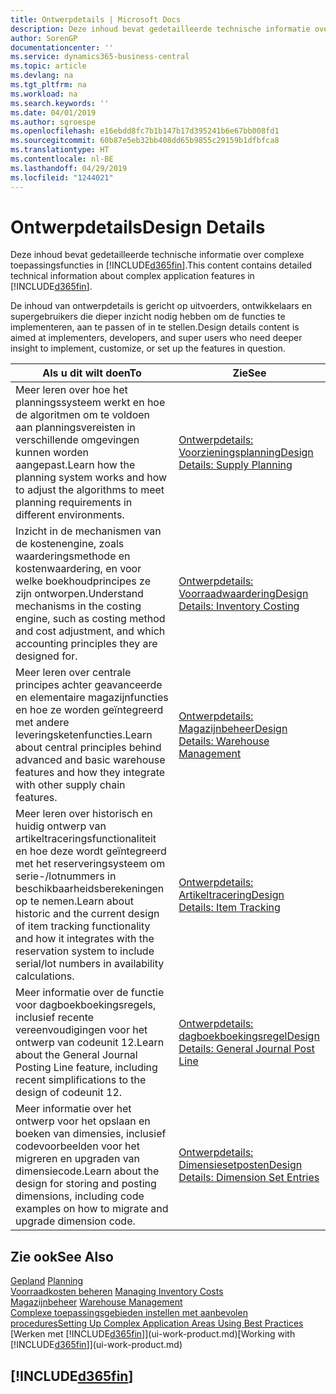 ```yaml
---
title: Ontwerpdetails | Microsoft Docs
description: Deze inhoud bevat gedetailleerde technische informatie over complexe toepassingsfuncties in Business Central.
author: SorenGP
documentationcenter: ''
ms.service: dynamics365-business-central
ms.topic: article
ms.devlang: na
ms.tgt_pltfrm: na
ms.workload: na
ms.search.keywords: ''
ms.date: 04/01/2019
ms.author: sgroespe
ms.openlocfilehash: e16ebdd8fc7b1b147b17d395241b6e67bb008fd1
ms.sourcegitcommit: 60b87e5eb32bb408dd65b9855c29159b1dfbfca8
ms.translationtype: HT
ms.contentlocale: nl-BE
ms.lasthandoff: 04/29/2019
ms.locfileid: "1244021"
---
```

# <a name="design-details"></a><span data-ttu-id="2493e-103">Ontwerpdetails</span><span class="sxs-lookup"><span data-stu-id="2493e-103">Design Details</span></span>
<span data-ttu-id="2493e-104">Deze inhoud bevat gedetailleerde technische informatie over complexe toepassingsfuncties in [!INCLUDE[d365fin](includes/d365fin_md.md)].</span><span class="sxs-lookup"><span data-stu-id="2493e-104">This content contains detailed technical information about complex application features in [!INCLUDE[d365fin](includes/d365fin_md.md)].</span></span>  

 <span data-ttu-id="2493e-105">De inhoud van ontwerpdetails is gericht op uitvoerders, ontwikkelaars en supergebruikers die dieper inzicht nodig hebben om de functies te implementeren, aan te passen of in te stellen.</span><span class="sxs-lookup"><span data-stu-id="2493e-105">Design details content is aimed at implementers, developers, and super users who need deeper insight to implement, customize, or set up the features in question.</span></span>  

|<span data-ttu-id="2493e-106">**Als u dit wilt doen**</span><span class="sxs-lookup"><span data-stu-id="2493e-106">**To**</span></span>|<span data-ttu-id="2493e-107">**Zie**</span><span class="sxs-lookup"><span data-stu-id="2493e-107">**See**</span></span>|  
|------------|-------------|  
|<span data-ttu-id="2493e-108">Meer leren over hoe het planningssysteem werkt en hoe de algoritmen om te voldoen aan planningsvereisten in verschillende omgevingen kunnen worden aangepast.</span><span class="sxs-lookup"><span data-stu-id="2493e-108">Learn how the planning system works and how to adjust the algorithms to meet planning requirements in different environments.</span></span>|[<span data-ttu-id="2493e-109">Ontwerpdetails: Voorzieningsplanning</span><span class="sxs-lookup"><span data-stu-id="2493e-109">Design Details: Supply Planning</span></span>](design-details-supply-planning.md)|  
|<span data-ttu-id="2493e-110">Inzicht in de mechanismen van de kostenengine, zoals waarderingsmethode en kostenwaardering, en voor welke boekhoudprincipes ze zijn ontworpen.</span><span class="sxs-lookup"><span data-stu-id="2493e-110">Understand mechanisms in the costing engine, such as costing method and cost adjustment, and which accounting principles they are designed for.</span></span>|[<span data-ttu-id="2493e-111">Ontwerpdetails: Voorraadwaardering</span><span class="sxs-lookup"><span data-stu-id="2493e-111">Design Details: Inventory Costing</span></span>](design-details-inventory-costing.md)|  
|<span data-ttu-id="2493e-112">Meer leren over centrale principes achter geavanceerde en elementaire magazijnfuncties en hoe ze worden geïntegreerd met andere leveringsketenfuncties.</span><span class="sxs-lookup"><span data-stu-id="2493e-112">Learn about central principles behind advanced and basic warehouse features and how they integrate with other supply chain features.</span></span>|[<span data-ttu-id="2493e-113">Ontwerpdetails: Magazijnbeheer</span><span class="sxs-lookup"><span data-stu-id="2493e-113">Design Details: Warehouse Management</span></span>](design-details-warehouse-management.md)|  
|<span data-ttu-id="2493e-114">Meer leren over historisch en huidig ontwerp van artikeltraceringsfunctionaliteit en hoe deze wordt geïntegreerd met het reserveringsysteem om serie-/lotnummers in beschikbaarheidsberekeningen op te nemen.</span><span class="sxs-lookup"><span data-stu-id="2493e-114">Learn about historic and the current design of item tracking functionality and how it integrates with the reservation system to include serial/lot numbers in availability calculations.</span></span>|[<span data-ttu-id="2493e-115">Ontwerpdetails: Artikeltracering</span><span class="sxs-lookup"><span data-stu-id="2493e-115">Design Details: Item Tracking</span></span>](design-details-item-tracking.md)|  
|<span data-ttu-id="2493e-116">Meer informatie over de functie voor dagboekboekingsregels, inclusief recente vereenvoudigingen voor het ontwerp van codeunit 12.</span><span class="sxs-lookup"><span data-stu-id="2493e-116">Learn about the General Journal Posting Line feature, including recent simplifications to the design of codeunit 12.</span></span>|[<span data-ttu-id="2493e-117">Ontwerpdetails: dagboekboekingsregel</span><span class="sxs-lookup"><span data-stu-id="2493e-117">Design Details: General Journal Post Line</span></span>](design-details-general-journal-post-line.md)|
|<span data-ttu-id="2493e-118">Meer informatie over het ontwerp voor het opslaan en boeken van dimensies, inclusief codevoorbeelden voor het migreren en upgraden van dimensiecode.</span><span class="sxs-lookup"><span data-stu-id="2493e-118">Learn about the design for storing and posting dimensions, including code examples on how to migrate and upgrade dimension code.</span></span>|[<span data-ttu-id="2493e-119">Ontwerpdetails: Dimensiesetposten</span><span class="sxs-lookup"><span data-stu-id="2493e-119">Design Details: Dimension Set Entries</span></span>](design-details-dimension-set-entries.md)| 

## <a name="see-also"></a><span data-ttu-id="2493e-120">Zie ook</span><span class="sxs-lookup"><span data-stu-id="2493e-120">See Also</span></span>  
 <span data-ttu-id="2493e-121">[Gepland](production-planning.md) </span><span class="sxs-lookup"><span data-stu-id="2493e-121">[Planning](production-planning.md) </span></span>  
 <span data-ttu-id="2493e-122">[Voorraadkosten beheren](finance-manage-inventory-costs.md) </span><span class="sxs-lookup"><span data-stu-id="2493e-122">[Managing Inventory Costs](finance-manage-inventory-costs.md) </span></span>  
 <span data-ttu-id="2493e-123">[Magazijnbeheer](warehouse-manage-warehouse.md) </span><span class="sxs-lookup"><span data-stu-id="2493e-123">[Warehouse Management](warehouse-manage-warehouse.md) </span></span>  
 [<span data-ttu-id="2493e-124">Complexe toepassingsgebieden instellen met aanbevolen procedures</span><span class="sxs-lookup"><span data-stu-id="2493e-124">Setting Up Complex Application Areas Using Best Practices</span></span>](set-up-complex-application-areas-using-best-practices.md)  
 <span data-ttu-id="2493e-125">[Werken met [!INCLUDE[d365fin](includes/d365fin_md.md)]](ui-work-product.md)</span><span class="sxs-lookup"><span data-stu-id="2493e-125">[Working with [!INCLUDE[d365fin](includes/d365fin_md.md)]](ui-work-product.md)</span></span>

 ## [!INCLUDE[d365fin](includes/free_trial_md.md)]  
